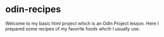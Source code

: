 # odin-recipes
Welcome to my basic html project which is an Odin Project lesson. Here I prepared some recipes of my favorite foods whcih I usually use.